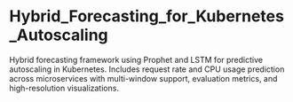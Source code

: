 # Hybrid_Forecasting_for_Kubernetes_Autoscaling
Hybrid forecasting framework using Prophet and LSTM for predictive autoscaling in Kubernetes. Includes request rate and CPU usage prediction across microservices with multi-window support, evaluation metrics, and high-resolution visualizations.
